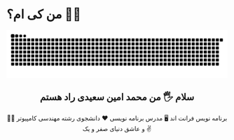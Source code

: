 # من کی‌ ام؟ 👨‍💻
<img align="center" src="https://raw.githubusercontent.com/imrrobat/imrrobat/d1b244e170d2b75fdda3efd499eaaf163f7a617c/images/github-contribution-grid-snake.svg" />

<h2 align="center">سلام 🖐 من محمد امین سعیدی راد هستم</h2>
<p align="center">
  برنامه نویس فرانت اند 🖥 مدرس برنامه نویسی ❤️ دانشجوی رشته مهندسی کامپیوتر 👨‍💻 و عاشق دنیای صفر و یک ✌️
</p>
